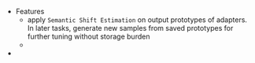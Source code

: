 - Features
	- apply `Semantic Shift Estimation` on output prototypes of adapters. In later tasks, generate new samples from saved prototypes for further tuning without storage burden
	-
-